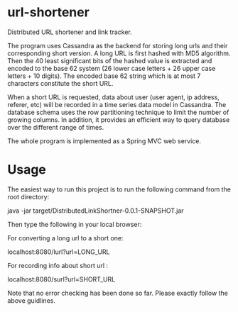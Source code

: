 # url-shortener
Distributed URL shortener and link tracker.

The program uses Cassandra as the backend for storing long urls and their corresponding short version. A long URL is first hashed with MD5 algorithm. Then the 40 least significant bits of the hashed value is extracted and encoded to the base 62 system (26 lower case letters + 26 upper case letters + 10 digits). The encoded base 62 string which is at most 7 characters constitute the short URL.

When a short URL is requested, data about user (user agent, ip address, referer, etc) will be recorded in a time series data model in Cassandra. The database schema uses the row partitioning technique to limit the number of growing columns. In addition, it provides an efficient way to query database over the different range of times. 

The whole program is implemented as a Spring MVC web service. 

# Usage
The easiest way to run this project is to run the following command from the root directory:

java -jar target/DistributedLinkShortner-0.0.1-SNAPSHOT.jar

Then type the following in your local browser:

For converting a long url to a short one: 

localhost:8080/lurl?url=LONG_URL

For recording info about short url :

localhost:8080/surl?url=SHORT_URL

Note that no error checking has been done so far. Please exactly follow the above guidlines.

